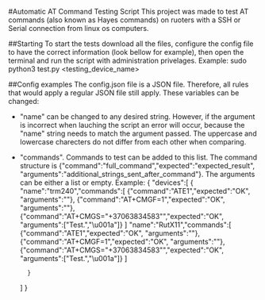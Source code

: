 #Automatic AT Command Testing Script
This project was made to test AT commands (also known as Hayes commands) on ruoters with a SSH or Serial connection from linux os computers. 


##Starting
To start the tests download all the files, configure the config file to have the correct information (look bellow for example), then open the terminal and run the script with administration privelages. 
Example: sudo python3 test.py <testing_device_name>

##Config examples
The config.json file is a JSON file. Therefore, all rules that would apply a regular JSON file still apply. These variables can be changed:
- "name" can be changed to any desired string. However, if the argument is incorrect when lauching the script an error will occur, because the "name" string needs to match the argument passed. The uppercase and lowercase charecters do not differ from each other when comparing. 
- "commands". Commands to test can be added to this list. The command structure is {"command":"full_command","expected":"expected_result", "arguments":"additional_strings_sent_after_command"}. The arguments can be either a list or empty.
Example:
{
    "devices":[
        {
            "name":"trm240","commands":[
                {"command":"ATE1","expected":"OK", "arguments":""},
                {"command":"AT+CMGF=1","expected":"OK", "arguments":""},
                {"command":"AT+CMGS=\"+37063834583\"","expected":"OK", "arguments":["Test.","\u001a"]}
            ]
            "name":"RutX11","commands":[
                {"command":"ATE1","expected":"OK", "arguments":""},
                {"command":"AT+CMGF=1","expected":"OK", "arguments":""},
                {"command":"AT+CMGS=\"+37063834583\"","expected":"OK", "arguments":["Test.","\u001a"]}
            ]
            
        }
    ]
}

